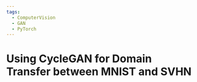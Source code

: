 ```yaml
---
tags:
  - ComputerVision
  - GAN
  - PyTorch
---
```


# Using CycleGAN for Domain Transfer between MNIST and SVHN